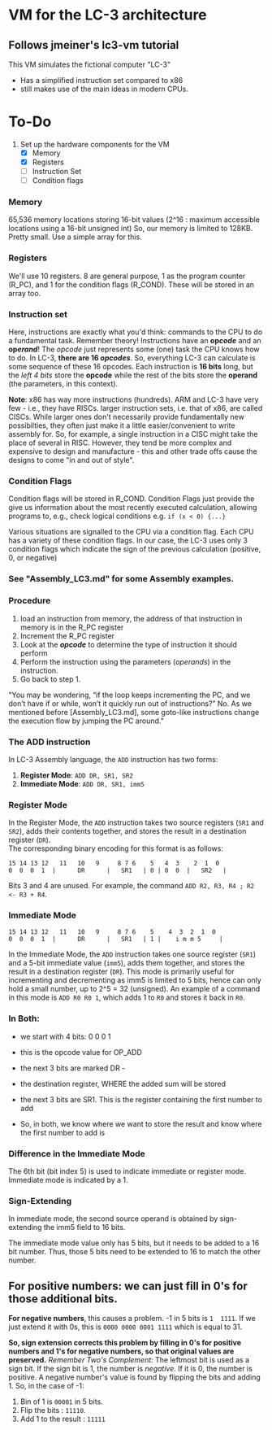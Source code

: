 # VM for the LC-3 architecture
## Follows jmeiner's lc3-vm tutorial
This VM simulates the fictional computer "LC-3"
- Has a simplified instruction set compared to x86
- still makes use of the main ideas in modern CPUs.
# To-Do
1. Set up the hardware components for the VM
   - [x] Memory
   - [x] Registers
   - [ ] Instruction Set
   - [ ] Condition flags

### Memory
65,536 memory locations storing 16-bit values (2^16 : maximum accessible locations using a 16-bit unsigned int)
So, our memory is limited to 128KB. Pretty small.
Use a simple array for this.

### Registers
We'll use 10 registers. 8 are general purpose, 1 as the program counter (R_PC), and 1 for the condition flags (R_COND).
These will be stored in an array too.

### Instruction set
Here, instructions are exactly what you'd think: commands to the CPU to do a fundamental task.
Remember theory! Instructions have an **op*code*** and an **op*erand***!
The *opcode* just represents some (one) task the CPU knows how to do.
In LC-3, **there are 16 *opcodes***. So, everything LC-3 can calculate is some sequence
of these 16 opcodes. Each instruction is **16 bits** long, but the
*left 4 bits* store the **opcode** while the rest of the bits store the **operand** (the parameters, in this context).

**Note**: x86 has way more instructions (hundreds). ARM and LC-3 have very few - i.e., they have RISCs.
          larger instruction sets, i.e. that of x86, are called CISCs.
          While larger ones don't necessarily provide fundamentally new possibilties,
          they often just make it a little easier/convenient to write assembly for.
          So, for example, a single instruction in a CISC might take the place of several in RISC.
          However, they tend be more complex and expensive to design and manufacture - this and other trade offs cause the designs
          to come "in and out of style".

### Condition Flags
Condition flags will be stored in R_COND. Condition Flags just provide the give us information about the most recently executed
calculation, allowing programs to, e.g., check logical conditions e.g. ```if (x < 0) {...}```

Various situations are signalled to the CPU via a condition flag. Each CPU has a variety of these condition flags.
In our case, the LC-3 uses only 3 condition flags which indicate the sign of the previous calculation (positive, 0, or negative)

### See "Assembly_LC3.md" for some Assembly examples.

### Procedure
1. load an instruction from memory, the address of that instruction in memory is in the R_PC register
2. Increment the R_PC register
3. Look at the ***opcode*** to determine the type of instruction it should perform
4. Perform the instruction using the parameters (*operands*) in the instruction.
5. Go back to step 1.

"You may be wondering, “if the loop keeps incrementing the PC, and we don’t have if or while, won’t it quickly run out of instructions?” No. As we mentioned before [Assembly_LC3.md], some goto-like instructions change the execution flow by jumping the PC around."

### The ADD instruction
In LC-3 Assembly language, the `ADD` instruction has two forms:
1. **Register Mode**: `ADD DR, SR1, SR2`
2. **Immediate Mode**: `ADD DR, SR1, imm5`

### Register Mode
In the Register Mode, the `ADD` instruction takes two source registers (`SR1` and `SR2`), adds their contents together, and stores the result in a destination register (`DR`).  
The corresponding binary encoding for this format is as follows:
```
15 14 13 12   11   10   9     8 7 6    5   4  3    2  1  0
0  0  0  1  |      DR      |   SR1   | 0 | 0  0  |   SR2   |
```
Bits 3 and 4 are unused.
For example, the command `ADD R2, R3, R4 ; R2 <- R3 + R4`.

### Immediate Mode
```
15 14 13 12   11   10   9     8 7 6    5    4  3  2  1  0
0  0  0  1  |      DR      |   SR1   | 1 |    i m m 5     |
```
In the Immediate Mode, the `ADD` instruction takes one source register (`SR1`) and a 5-bit immediate value (`imm5`), adds them together, and stores the result in a destination register (`DR`).
This mode is primarily useful for incrementing and decrementing as imm5 is limited to 5 bits, hence 
can only hold a small number, up to 2^5 = 32 (unsigned). An example of a command in this mode is `ADD R0 R0 1`, which adds 1 to `R0` and stores it back in `R0`.

### In Both:
* we start with 4 bits: 0 0 0 1
* this is the opcode value for OP_ADD
               
* the next 3 bits are marked DR - 
* the destination register, WHERE the added sum will be stored
                 
* the next 3 bits are SR1. This is the register containing the first number to add
                 
* So, in both, we know where we want to store the result and know where the first number to add is

### Difference in the Immediate Mode
The 6th bit (bit index 5) is used to indicate immediate or register mode. Immediate mode is indicated
by a 1. 

### Sign-Extending
In immediate mode, the second source operand is obtained by sign-extending the imm5 field to 16
bits.

The immediate mode value only has 5 bits, but it needs to be added to a 16 bit number. Thus, those 5 bits
need to be extended to 16 to match the other number.

**For positive numbers**: we can just fill in 0's for those additional bits.
---
**For negative numbers**, this causes a problem. -1 in 5 bits is `1  1111`.
If we just extend it with 0s, this is `0000 0000 0001 1111` which is equal to 31.

**So, sign extension corrects this problem by filling in 0's for positive numbers and 1's for negative numbers, so that original values are preserved.**
*Remember Two's Complement:*
The leftmost bit is used as a sign bit. If the sign bit is 1, the number is *negative*. If it is 0, the number is positive.
A negative number's value is found by flipping the bits and adding 1.
So, in the case of -1:
1. Bin of 1 is `00001` in 5 bits.
2. Flip the bits : `11110`.
3. Add 1 to the result : `11111`
